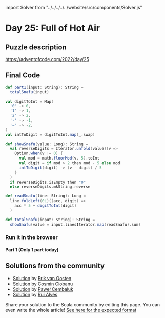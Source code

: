 import Solver from "../../../../../website/src/components/Solver.js"

# Day 25: Full of Hot Air

## Puzzle description

https://adventofcode.com/2022/day/25

## Final Code
```scala
def part1(input: String): String =
  totalSnafu(input)

val digitToInt = Map(
  '0' -> 0,
  '1' -> 1,
  '2' -> 2,
  '-' -> -1,
  '=' -> -2,
)
val intToDigit = digitToInt.map(_.swap)

def showSnafu(value: Long): String =
  val reverseDigits = Iterator.unfold(value)(v =>
    Option.when(v != 0) {
      val mod = math.floorMod(v, 5).toInt
      val digit = if mod > 2 then mod - 5 else mod
      intToDigit(digit) -> (v - digit) / 5
    }
  )
  if reverseDigits.isEmpty then "0"
  else reverseDigits.mkString.reverse

def readSnafu(line: String): Long =
  line.foldLeft(0L)((acc, digit) =>
    acc * 5 + digitToInt(digit)
  )

def totalSnafu(input: String): String =
  showSnafu(value = input.linesIterator.map(readSnafu).sum)
```

### Run it in the browser

#### Part 1 (Only 1 part today)

<Solver puzzle="day25-part1" year="2022"/>

## Solutions from the community

- [Solution](https://github.com/erikvanoosten/advent-of-code/blob/main/src/main/scala/nl/grons/advent/y2022/Day25.scala) by [Erik van Oosten](https://github.com/erikvanoosten)
- [Solution](https://github.com/cosminci/advent-of-code/blob/master/src/main/scala/com/github/cosminci/aoc/_2022/Day25.scala) by Cosmin Ciobanu
- [Solution](https://github.com/AvaPL/Advent-of-Code-2022/tree/main/src/main/scala/day25) by [Paweł Cembaluk](https://github.com/AvaPL)
- [Solution](https://github.com/xRuiAlves/advent-of-code-2022/tree/main/src/main/scala/rui/aoc/year2022/day25) by [Rui Alves](https://github.com/xRuiAlves/)

Share your solution to the Scala community by editing this page.
You can even write the whole article! [See here for the expected format](https://github.com/scalacenter/scala-advent-of-code/discussions/424)
